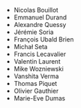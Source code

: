 * Nicolas Bouillot
* Emmanuel Durand
* Alexandre Quessy
* Jérémie Soria
* François Ubald Brien
* Michał Seta
* Francis Lecavalier
* Valentin Laurent
* Mike Wozniewski
* Vanshita Verma
* Thomas Piquet
* Olivier Gauthier
* Marie-Eve Dumas
